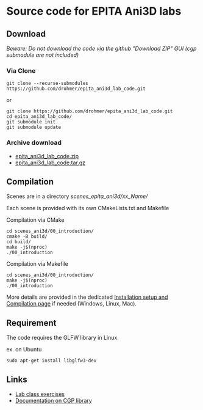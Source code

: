 # Source code for EPITA Ani3D labs

## Download

_Beware: Do not download the code via the github "Download ZIP" GUI (cgp submodule are not included)_

### Via Clone

```
git clone --recurse-submodules https://github.com/drohmer/epita_ani3d_lab_code.git
```

or 

```
git clone https://github.com/drohmer/epita_ani3d_lab_code.git
cd epita_ani3d_lab_code/
git submodule init
git submodule update
```

### Archive download

* [epita_ani3d_lab_code.zip](https://graphicscomputing.fr/course/2025_2026/epita_ani3d/lab_code/epita_ani3d_lab_code.zip)
* [epita_ani3d_lab_code.tar.gz](https://graphicscomputing.fr/course/2025_2026/epita_ani3d/lab_code/epita_ani3d_lab_code.tar.gz)



## Compilation

Scenes are in a directory _scenes_epita_ani3d/xx_Name/_


Each scene is provided with its own CMakeLists.txt and Makefile

Compilation via CMake
```
cd scenes_ani3d/00_introduction/
cmake -B build/
cd build/
make -j$(nproc)
./00_introduction
```

Compilation via Makefile
```
cd scenes_ani3d/00_introduction/
make -j$(nproc)
./00_introduction
```

More details are provided in the dedicated [Installation setup and Compilation page](https://imagecomputing.net/cgp/compilation) if needed (Windows, Linux, Mac).

## Requirement

The code requires the GLFW library in Linux.

ex. on Ubuntu

```
sudo apt-get install libglfw3-dev
```



## Links

* [Lab class exercises](https://graphicscomputing.fr/course/2024_2025/epita_ani3d/)
* [Documentation on CGP library](https://graphicscomputing.fr/cgp/documentation/)

